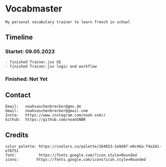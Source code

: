# Vocabmaster
    My personal vocabulary trainer to learn french in school
## Timeline
### **Startet: 09.05.2023**
    - finished Trainer.jsx UI
    - finished Trainer.jsx logic and workflow

### **Finished: Not Yet**
## Contact
    Email:   noahsaschenbrecker@gmx.de
    Gmail:   noahsaschenbrecker@gmail.com
    Insta:   https://www.instagram.com/noah.snbr/
    Github:  https://github.com/noahSNBR

## Credits
    color palette: https://coolors.co/palette/264653-2a9d8f-e9c46a-f4a261-e76f51
    font:          https://fonts.google.com/?icon.style=Rounded
    icons:        https://fonts.google.com/icons?icon.style=Rounded
    
